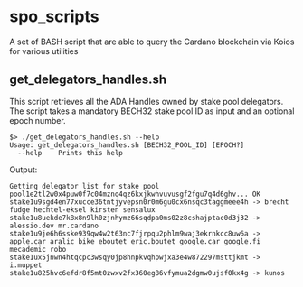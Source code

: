# spo_scripts
A set of BASH script that are able to query the Cardano blockchain via Koios for various utilities

## get_delegators_handles.sh
This script retrieves all the ADA Handles owned by stake pool delegators. The script takes a mandatory BECH32 stake pool ID as input and an optional epoch number.
```
$> ./get_delegators_handles.sh --help
Usage: get_delegators_handles.sh [BECH32_POOL_ID] [EPOCH?]
  --help    Prints this help
```
Output:
```$> ./get_delegators_handles.sh pool1e2tl2w0x4puw0f7c04mznq4qz6kxjkwhvuvusgf2fgu7q4d6ghv
Getting delegator list for stake pool pool1e2tl2w0x4puw0f7c04mznq4qz6kxjkwhvuvusgf2fgu7q4d6ghv... OK
stake1u9sgd4en77xucce36tntjyvepsn0r0m6gu0cx6nsqc3taggmeee4h -> brecht fudge hechtel-eksel kirsten sensalux
stake1u8uekde7k8x8n9lh0zjnhymz66sqdpa0ms02z8cshajptac0d3j32 -> alessio.dev mr.cardano
stake1u9je6h6sske939qw4w2t63nc7fjrpqu2phlm9waj3ekrnkcc8uw6a -> apple.car aralic bike eboutet eric.boutet google.car google.fi mecademic robo
stake1ux5jnwn4htqcpc3wsqy0jp8hnpkvqhpwjxa3e4w872297msttjkmt -> i.muppet
stake1u825hvc6efdr8f5mt0zwxv2fx360eg86vfymua2dgmw0ujsf0kx4g -> kunos
```

